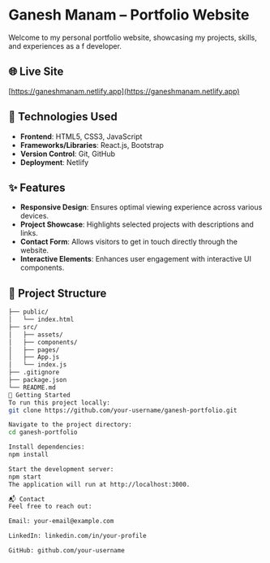 
# Ganesh Manam – Portfolio Website

Welcome to my personal portfolio website, showcasing my projects, skills, and experiences as a f developer.

## 🌐 Live Site

[https://ganeshmanam.netlify.app](https://ganeshmanam.netlify.app)

## 🧰 Technologies Used

- **Frontend**: HTML5, CSS3, JavaScript
- **Frameworks/Libraries**: React.js, Bootstrap
- **Version Control**: Git, GitHub
- **Deployment**: Netlify



## ✨ Features

- **Responsive Design**: Ensures optimal viewing experience across various devices.
- **Project Showcase**: Highlights selected projects with descriptions and links.
- **Contact Form**: Allows visitors to get in touch directly through the website.
- **Interactive Elements**: Enhances user engagement with interactive UI components.

## 📁 Project Structure

```bash
├── public/
│   └── index.html
├── src/
│   ├── assets/
│   ├── components/
│   ├── pages/
│   ├── App.js
│   └── index.js
├── .gitignore
├── package.json
└── README.md
🚀 Getting Started
To run this project locally:
git clone https://github.com/your-username/ganesh-portfolio.git

Navigate to the project directory:
cd ganesh-portfolio

Install dependencies:
npm install

Start the development server:
npm start
The application will run at http://localhost:3000.

📬 Contact
Feel free to reach out:

Email: your-email@example.com

LinkedIn: linkedin.com/in/your-profile

GitHub: github.com/your-username